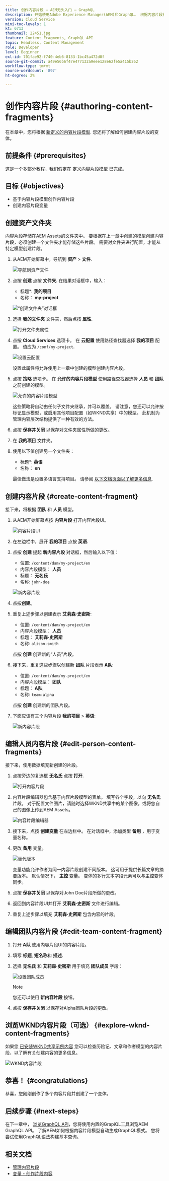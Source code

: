 ```yaml
---
title: 创作内容片段 — AEM无头入门 — GraphQL
description: 开始使用Adobe Experience Manager(AEM)和GraphQL。 根据内容片段模型创建和编辑新的内容片段。 了解如何创建内容片段的变体。
version: Cloud Service
mini-toc-levels: 1
kt: 6713
thumbnail: 22451.jpg
feature: Content Fragments, GraphQL API
topic: Headless, Content Management
role: Developer
level: Beginner
exl-id: 701fae92-f740-4eb6-8133-1bc45a472d0f
source-git-commit: a49e56b6f47e477132a9eee128e62fe5a415b262
workflow-type: tm+mt
source-wordcount: '897'
ht-degree: 2%

---
```


# 创作内容片段 {#authoring-content-fragments}

在本章中，您将根据 [新定义的内容片段模型](./content-fragment-models.md). 您还将了解如何创建内容片段的变体。

## 前提条件 {#prerequisites}

这是一个多部分教程，我们假定在 [定义内容片段模型](./content-fragment-models.md) 已完成。

## 目标 {#objectives}

* 基于内容片段模型创作内容片段
* 创建内容片段变量

## 创建资产文件夹

内容片段存储在AEM Assets的文件夹中。 要根据在上一章中创建的模型创建内容片段，必须创建一个文件夹才能存储这些片段。 需要对文件夹进行配置，才能从特定模型创建片段。

1. 从AEM开始屏幕中，导航到 **资产** > **文件**.

   ![导航到资产文件](assets/author-content-fragments/navigate-assets-files.png)

1. 点按 **创建** 点按 **文件夹**. 在结果对话框中，输入：

   * 标题*: **我的项目**
   * 名称： **my-project**

   ![“创建文件夹”对话框](assets/author-content-fragments/create-folder-dialog.png)

1. 选择 **我的文件夹** 文件夹，然后点按 **属性**.

   ![打开文件夹属性](assets/author-content-fragments/open-folder-properties.png)

1. 点按 **Cloud Services** 选项卡。 在 **云配置** 使用路径查找器选择 **我的项目** 配置。 值应为 `/conf/my-project`.

   ![设置云配置](assets/author-content-fragments/set-cloud-config-my-project.png)

   设置此属性将允许使用上一章中创建的模型创建内容片段。

1. 点按 **策略** 选项卡。 在 **允许的内容片段模型** 使用路径查找器选择 **人员** 和 **团队** 之前创建的模型。

   ![允许的内容片段模型](assets/author-content-fragments/allowed-content-fragment-models.png)

   这些策略将自动由任何子文件夹继承，并可以覆盖。 请注意，您还可以允许按标记显示模型，或启用其他项目配置（如WKND共享）中的模型。 此机制为管理内容层次结构提供了一种有效的方法。

1. 点按 **保存并关闭** 以保存对文件夹属性所做的更改。

1. 在 **我的项目** 文件夹。

1. 使用以下值创建另一个文件夹：

   * 标题*: **英语**
   * 名称： **en**

   最佳做法是设置多语言支持项目。 请参阅 [以下文档页面以了解更多信息](https://experienceleague.adobe.com/docs/experience-manager-cloud-service/content/assets/admin/translate-assets.html).


## 创建内容片段 {#create-content-fragment}

接下来，将根据 **团队** 和 **人员** 模型。

1. 从AEM开始屏幕点按 **内容片段** 打开内容片段UI。

   ![内容片段UI](assets/author-content-fragments/cf-fragment-ui.png)

1. 在左边栏中，展开 **我的项目** 点按 **英语**.
1. 点按 **创建** 提起 **新内容片段** 对话框，然后输入以下值：

   * 位置: `/content/dam/my-project/en`
   * 内容片段模型： **人员**
   * 标题： **无名氏**
   * 名称: `john-doe`

   ![新内容片段](assets/author-content-fragments/new-content-fragment-john-doe.png)
1. 点按&#x200B;**创建**。
1. 重复上述步骤以创建表示 **艾莉森·史密斯**:

   * 位置: `/content/dam/my-project/en`
   * 内容片段模型： **人员**
   * 标题： **艾莉森·史密斯**
   * 名称: `alison-smith`

   点按 **创建** 创建新的“人员”片段。

1. 接下来，重复这些步骤以创建新 **团队** 片段表示 **A队**:

   * 位置: `/content/dam/my-project/en`
   * 内容片段模型： **团队**
   * 标题： **A队**
   * 名称: `team-alpha`

   点按 **创建** 创建新的团队片段。

1. 下面应该有三个内容片段 **我的项目** > **英语**:

   ![新内容片段](assets/author-content-fragments/new-content-fragments.png)

## 编辑人员内容片段 {#edit-person-content-fragments}

接下来，使用数据填充新创建的片段。

1. 点按旁边的复选框 **无名氏** 点按 **打开**.

   ![打开内容片段](assets/author-content-fragments/open-fragment-for-editing.png)

1. 内容片段编辑器包含基于内容片段模型的表单。 填写各个字段，以向 **无名氏** 片段。 对于配置文件图片，请随时选择WKND共享中的某个图像，或将您自己的图像上传到AEM Assets。

   ![内容片段编辑器](assets/author-content-fragments/content-fragment-editor-jd.png)

1. 接下来，点按 **创建变量** 在左边栏中。 在对话框中，添加类型 **备用** ，用于变量名称。

1. 更改 **备用** 变量。

   ![替代版本](assets/author-content-fragments/alternate-variation-john-doe-fragment.png)

   变量功能允许作者为同一内容片段创建不同版本。 这可用于提供长篇文章的摘要版本。 默认情况下， **主控** 变量。 变体的多行文本字段元素可以与主控变体同步。

1. 点按 **保存并关闭** 以保存对John Doe片段所做的更改。
1. 返回到内容片段UI并打开 **艾莉森·史密斯** 文件进行编辑。
1. 重复上述步骤以填充 **艾莉森·史密斯** 包含内容的片段。

## 编辑团队内容片段 {#edit-team-content-fragment}

1. 打开 **A队** 使用内容片段UI的内容片段。
1. 填写 **标题**, **短名称**&#x200B;和 **描述**.
1. 选择 **无名氏** 和 **艾莉森·史密斯** 用于填充 **团队成员** 字段：

   ![设置团队成员](assets/author-content-fragments/select-team-members.png)

   >[!NOTE]
   >
   >您还可以使用 **新内容片段** 按钮。

1. 点按 **保存并关闭** 以保存对Alpha团队片段的更改。

## 浏览WKND内容片段（可选） {#explore-wknd-content-fragments}

如果您 [已安装WKND共享示例内容](./overview.md#install-sample-content) 您可以检查历险记、文章和作者模型的内容片段，以了解有关创建内容的更多信息。

![WKND内容片段](assets/author-content-fragments/wknd-content-fragments.png)

## 恭喜！ {#congratulations}

恭喜，您刚刚创作了多个内容片段并创建了一个变体。

## 后续步骤 {#next-steps}

在下一章中， [浏览GraphQL API](explore-graphql-api.md)，您将使用内置的GrapiQL工具浏览AEM GraphQL API。 了解AEM如何根据内容片段模型自动生成GraphQL模式。 您将尝试使用GraphQL语法构建基本查询。

## 相关文档

* [管理内容片段](https://experienceleague.adobe.com/docs/experience-manager-cloud-service/content/assets/content-fragments/content-fragments-managing.html)
* [变量 - 创作片段内容](https://experienceleague.adobe.com/docs/experience-manager-cloud-service/content/assets/content-fragments/content-fragments-variations.html)
